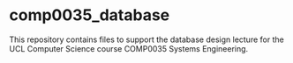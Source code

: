 # comp0035_database

This repository contains files to support the database design lecture for the UCL Computer Science course COMP0035 Systems Engineering.
